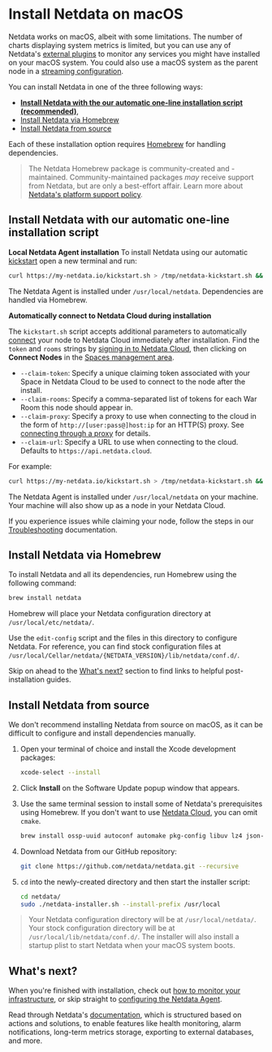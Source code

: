 <!--
title: "Install Netdata on macOS"
custom_edit_url: "https://github.com/netdata/netdata/edit/master/packaging/installer/methods/macos.md"
sidebar_label: "Install Netdata on macOS"
learn_status: "Published"
learn_topic_type: "Tasks"
learn_rel_path: "Installation"
-->

# Install Netdata on macOS

Netdata works on macOS, albeit with some limitations. 
The number of charts displaying system metrics is limited, but you can use any of Netdata's [external plugins](https://github.com/netdata/netdata/blob/master/collectors/plugins.d/README.md) to monitor any services you might have installed on your macOS system. 
You could also use a macOS system as the parent node in a [streaming configuration](https://github.com/netdata/netdata/blob/master/streaming/README.md).

You can install Netdata in one of the three following ways: 

- **[Install Netdata with the our automatic one-line installation script (recommended)](#install-netdata-with-our-automatic-one-line-installation-script)**, 
- [Install Netdata via Homebrew](#install-netdata-via-homebrew)
- [Install Netdata from source](#install-netdata-from-source)

Each of these installation option requires [Homebrew](https://brew.sh/) for handling dependencies. 

> The Netdata Homebrew package is community-created and -maintained.
> Community-maintained packages _may_ receive support from Netdata, but are only a best-effort affair. Learn more about [Netdata's platform support policy](https://github.com/netdata/netdata/blob/master/packaging/PLATFORM_SUPPORT.md).

## Install Netdata with our automatic one-line installation script

**Local Netdata Agent installation**
To install Netdata using our automatic [kickstart](https://github.com/netdata/netdata/blob/master/packaging/installer/README.md#automatic-one-line-installation-script) open a new terminal and run:

```bash
curl https://my-netdata.io/kickstart.sh > /tmp/netdata-kickstart.sh && sh /tmp/netdata-kickstart.sh
```
The Netdata Agent is installed under `/usr/local/netdata`. Dependencies are handled via Homebrew.

**Automatically connect to Netdata Cloud during installation**
<!-- Potential reuse: https://learn.netdata.cloud/docs/agent/claim#connect-an-agent-running-in-macos-->
<!--Potential reuse https://learn.netdata.cloud/docs/agent/packaging/installer/methods/kickstart#connect-node-to-netdata-cloud-during-installation The following information is copied from this link.-->

The `kickstart.sh` script accepts additional parameters to automatically [connect](https://github.com/netdata/netdata/blob/master/claim/README.md) your node to Netdata
Cloud immediately after installation. Find the `token` and `rooms` strings by [signing in to Netdata
Cloud](https://app.netdata.cloud/sign-in?cloudRoute=/spaces), then clicking on **Connect Nodes** in the [Spaces management
area](https://github.com/netdata/netdata/blob/master/docs/cloud/spaces.md).

- `--claim-token`: Specify a unique claiming token associated with your Space in Netdata Cloud to be used to connect to the node
  after the install.
- `--claim-rooms`: Specify a comma-separated list of tokens for each War Room this node should appear in.
- `--claim-proxy`: Specify a proxy to use when connecting to the cloud in the form of `http://[user:pass@]host:ip` for an HTTP(S) proxy.
  See [connecting through a proxy](https://github.com/netdata/netdata/blob/master/claim/README.md#connect-through-a-proxy) for details.
- `--claim-url`: Specify a URL to use when connecting to the cloud. Defaults to `https://api.netdata.cloud`.

For example: 
```bash
curl https://my-netdata.io/kickstart.sh > /tmp/netdata-kickstart.sh && sh /tmp/netdata-kickstart.sh --install-prefix /usr/local/ --claim-token TOKEN --claim-rooms ROOM1,ROOM2 --claim-url https://api.netdata.cloud
```
The Netdata Agent is installed under `/usr/local/netdata` on your machine. Your machine will also show up as a node in your Netdata Cloud.

If you experience issues while claiming your node, follow the steps in our [Troubleshooting](https://github.com/netdata/netdata/blob/master/claim/README.md#troubleshooting) documentation.
## Install Netdata via Homebrew

To install Netdata and all its dependencies, run Homebrew using the following command: 

```sh
brew install netdata
```
Homebrew will place your Netdata configuration directory at `/usr/local/etc/netdata/`. 

Use the `edit-config` script and the files in this directory to configure Netdata. For reference, you can find stock configuration files at `/usr/local/Cellar/netdata/{NETDATA_VERSION}/lib/netdata/conf.d/`.

Skip on ahead to the [What's next?](#whats-next) section to find links to helpful post-installation guides.

## Install Netdata from source

We don't recommend installing Netdata from source on macOS, as it can be difficult to configure and install dependencies manually.

1. Open your terminal of choice and install the Xcode development packages:

   ```bash
   xcode-select --install
   ```

2. Click **Install** on the Software Update popup window that appears. 
3. Use the same terminal session to install some of Netdata's prerequisites using Homebrew. If you don't want to use [Netdata Cloud](https://github.com/netdata/netdata/blob/master/docs/quickstart/infrastructure.md), you can omit `cmake`.

   ```bash
   brew install ossp-uuid autoconf automake pkg-config libuv lz4 json-c openssl libtool cmake
   ```
   
4. Download Netdata from our GitHub repository:

   ```bash
   git clone https://github.com/netdata/netdata.git --recursive
   ```

5. `cd` into the newly-created directory and then start the installer script:

   ```bash
   cd netdata/
   sudo ./netdata-installer.sh --install-prefix /usr/local
   ```

> Your Netdata configuration directory will be at `/usr/local/netdata/`. 
> Your stock configuration directory will be at `/usr/local/lib/netdata/conf.d/`.
> The installer will also install a startup plist to start Netdata when your macOS system boots.

## What's next?

When you're finished with installation, check out [how to monitor your infrastructure](https://github.com/netdata/netdata/blob/master/docs/quickstart/infrastructure.md), or skip straight to [configuring the Netdata Agent](https://github.com/netdata/netdata/blob/master/docs/configure/nodes.md).

Read through Netdata's [documentation](https://learn.netdata.cloud/docs), which is structured based on actions and
solutions, to enable features like health monitoring, alarm notifications, long-term metrics storage, exporting to
external databases, and more.
